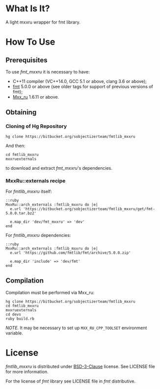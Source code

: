 # What Is It?

A light mxxru wrapper for fmt library.

# How To Use

## Prerequisites

To use *fmt_mxxru* it is necessary to have:

* C++11 compiler (VC++14.0, GCC 5.1 or above, clang 3.6 or above);
* [fmt](http://fmtlib.net/latest/index.html) 5.0.0 or above (see older tags for support of previous versions of fmt);
* [Mxx_ru](https://sourceforge.net/projects/mxxru/) 1.6.11 or above.

## Obtaining

### Cloning of Hg Repository

```
hg clone https://bitbucket.org/sobjectizerteam/fmtlib_mxxru
```
And then:
```
cd fmtlib_mxxru
mxxruexternals
```
to download and extract *fmt_mxxru*'s dependencies.

### MxxRu::externals recipe

For *fmtlib_mxxru* itself:
~~~~~
::ruby
MxxRu::arch_externals :fmtlib_mxxru do |e|
  e.url 'https://bitbucket.org/sobjectizerteam/fmtlib_mxxru/get/fmt-5.0.0.tar.bz2'

  e.map_dir 'dev/fmt_mxxru' => 'dev'
end
~~~~~

For *fmtlib_mxxru* dependencies:
~~~~~
::ruby
MxxRu::arch_externals :fmtlib_mxxru do |e|
  e.url 'https://github.com/fmtlib/fmt/archive/5.0.0.zip'

  e.map_dir 'include' => 'dev/fmt'
end
~~~~~

## Compilation

Compilation must be performed via Mxx_ru:
```
hg clone https://bitbucket.org/sobjectizerteam/fmtlib_mxxru
cd fmtlib_mxxru
mxxruexternals
cd devs
ruby build.rb
```
*NOTE.* It may be necessary to set up `MXX_RU_CPP_TOOLSET` environment variable.

# License

*fmtlib_mxxru* is distributed under
[BSD-3-Clause](http://spdx.org/licenses/BSD-3-Clause.html) license. See LICENSE
file for more information.

For the license of *fmt* library see LICENSE file in *fmt*
distributive.
